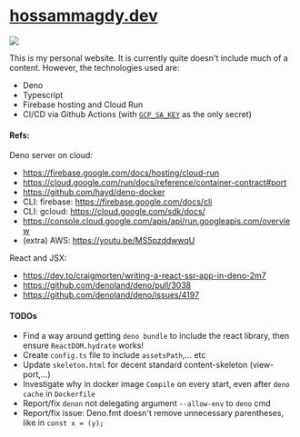 # [hossammagdy.dev](https://hossammagdy.dev)

![](https://github.com/hossam-magdy/hossammagdy.dev/workflows/CI/badge.svg)

This is my personal website. It is currently quite doesn't include much of a content. However, the technologies used are:

- Deno
- Typescript
- Firebase hosting and Cloud Run
- CI/CD via Github Actions (with [`GCP_SA_KEY`](https://cloud.google.com/iam/docs/creating-managing-service-account-keys) as the only secret)

#### Refs:

Deno server on cloud:

- https://firebase.google.com/docs/hosting/cloud-run
- https://cloud.google.com/run/docs/reference/container-contract#port
- https://github.com/hayd/deno-docker
- CLI: firebase: https://firebase.google.com/docs/cli
- CLI: gcloud: https://cloud.google.com/sdk/docs/
- https://console.cloud.google.com/apis/api/run.googleapis.com/overview
- (extra) AWS: https://youtu.be/MS5pzddwwqU

React and JSX:

- https://dev.to/craigmorten/writing-a-react-ssr-app-in-deno-2m7
- https://github.com/denoland/deno/pull/3038
- https://github.com/denoland/deno/issues/4197

#### TODOs

- Find a way around getting `deno bundle` to include the react library, then ensure `ReactDOM.hydrate` works!
- Create `config.ts` file to include `assetsPath`,… etc
- Update `skeleton.html` for decent standard content-skeleton (view-port,…)
- Investigate why in docker image `Compile` on every start, even after `deno cache` in `Dockerfile`
- Report/fix `denon` not delegating argument `--allow-env` to `deno` cmd
- Report/fix issue: Deno.fmt doesn't remove unnecessary parentheses, like in `const x = (y);`
